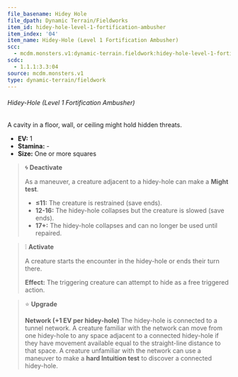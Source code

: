 ```yaml
---
file_basename: Hidey Hole
file_dpath: Dynamic Terrain/Fieldworks
item_id: hidey-hole-level-1-fortification-ambusher
item_index: '04'
item_name: Hidey-Hole (Level 1 Fortification Ambusher)
scc:
  - mcdm.monsters.v1:dynamic-terrain.fieldwork:hidey-hole-level-1-fortification-ambusher
scdc:
  - 1.1.1:3.3:04
source: mcdm.monsters.v1
type: dynamic-terrain/fieldwork
---
```


###### Hidey-Hole (Level 1 Fortification Ambusher)

A cavity in a floor, wall, or ceiling might hold hidden threats.

- **EV:** 1
- **Stamina:** -
- **Size:** One or more squares

<!-- -->
> 🌀 **Deactivate**
>
> As a maneuver, a creature adjacent to a hidey-hole can make a **Might test**.
>
> - **≤11:** The creature is restrained (save ends).
> - **12-16:** The hidey-hole collapses but the creature is slowed (save ends).
> - **17+:** The hidey-hole collapses and can no longer be used until repaired.

<!-- -->
> ❕ **Activate**
>
> A creature starts the encounter in the hidey-hole or ends their turn there.
>
> **Effect:** The triggering creature can attempt to hide as a free triggered action.

<!-- -->
> ⭐️ **Upgrade**
>
> **Network (+1 EV per hidey-hole)** The hidey-hole is connected to a tunnel network. A creature familiar with the network can move from one hidey-hole to any space adjacent to a connected hidey-hole if they have movement available equal to the straight-line distance to that space. A creature unfamiliar with the network can use a maneuver to make a **hard Intuition test** to discover a connected hidey-hole.
